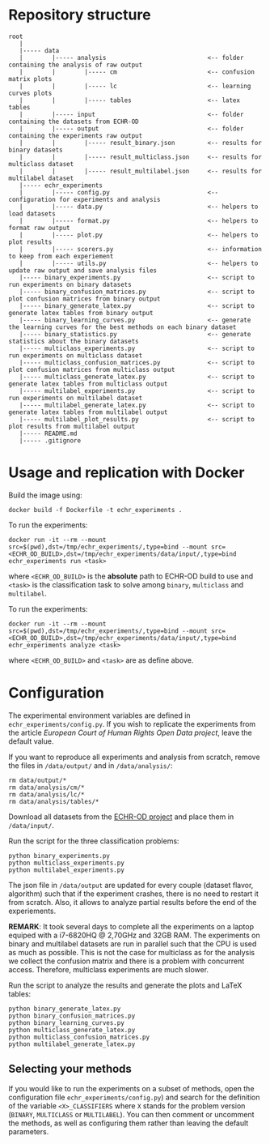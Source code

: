 # Repository structure

```
root
   |
   |----- data
   |        |----- analysis                            <-- folder containing the analysis of raw output
   |        |        |----- cm                         <-- confusion matrix plots
   |        |        |----- lc                         <-- learning curves plots
   |        |        |----- tables                     <-- latex tables
   |        |----- input                               <-- folder containing the datasets from ECHR-OD
   |        |----- output                              <-- folder containing the experiments raw output
   |        |        |----- result_binary.json         <-- results for binary datasets
   |        |        |----- result_multiclass.json     <-- results for multiclass dataset
   |        |        |----- result_multilabel.json     <-- results for multilabel dataset
   |----- echr_experiments
   |        |----- config.py                           <-- configuration for experiments and analysis
   |        |----- data.py                             <-- helpers to load datasets
   |        |----- format.py                           <-- helpers to format raw output
   |        |----- plot.py                             <-- helpers to plot results
   |        |----- scorers.py                          <-- information to keep from each experiement
   |        |----- utils.py                            <-- helpers to update raw output and save analysis files
   |----- binary_experiments.py                        <-- script to run experiments on binary datasets
   |----- binary_confusion_matrices.py                 <-- script to plot confusion matrices from binary output
   |----- binary_generate_latex.py                     <-- script to generate latex tables from binary output
   |----- binary_learning_curves.py                    <-- generate the learning curves for the best methods on each binary dataset
   |----- binary_statistics.py                         <-- generate statistics about the binary datasets
   |----- multiclass_experiments.py                    <-- script to run experiments on multiclass dataset
   |----- multiclass_confusion_matrices.py             <-- script to plot confusion matrices from multiclass output
   |----- multiclass_generate_latex.py                 <-- script to generate latex tables from multiclass output
   |----- multilabel_experiments.py                    <-- script to run experiments on multilabel dataset
   |----- multilabel_generate_latex.py                 <-- script to generate latex tables from multilabel output
   |----- multilabel_plot_results.py                   <-- script to plot results from multilabel output
   |----- README.md
   |----- .gitignore
```


# Usage and replication with Docker

Build the image using:
```
docker build -f Dockerfile -t echr_experiments .
```

To run the experiments:
```
docker run -it --rm --mount src=$(pwd),dst=/tmp/echr_experiments/,type=bind --mount src=<ECHR_OD_BUILD>,dst=/tmp/echr_experiments/data/input/,type=bind echr_experiments run <task>
```
where `<ECHR_OD_BUILD>` is the **absolute** path to ECHR-OD build to use and `<task>` is the classification task to solve among `binary`, `multiclass` and `multilabel`.


To run the experiments:
```
docker run -it --rm --mount src=$(pwd),dst=/tmp/echr_experiments/,type=bind --mount src=<ECHR_OD_BUILD>,dst=/tmp/echr_experiments/data/input/,type=bind echr_experiments analyze <task>
```
where `<ECHR_OD_BUILD>` and `<task>` are as define above.


# Configuration

The experimental environment variables are defined in ```echr_experiments/config.py```. If you wish to replicate  the experiments from the article *European Court of Human Rights Open Data project*, leave the default value.

If you want to reproduce all experiments and analysis from scratch, remove the files in ```/data/output/``` and in ```/data/analysis/```:
```
rm data/output/*
rm data/analysis/cm/*
rm data/analysis/lc/*
rm data/analysis/tables/*
```

Download all datasets from the [ECHR-OD project](https://echr-opendata.eu) and place them in ```/data/input/```.

Run the script for the three classification problems:
```
python binary_experiments.py
python multiclass_experiments.py
python multilabel_experiments.py
```
The json file in ```/data/output``` are updated for every couple (dataset flavor, algorithm) such that if the experiment crashes, there is no need to restart it from scratch. Also, it allows to analyze partial results before the end of the experiements.

**REMARK**: It took several days to complete all the experiments on a laptop equiped with a i7-6820HQ @ 2,70GHz and 32GB RAM. The experiments on binary and multilabel datasets are run in parallel such that the CPU is used as much as possible. This is not the case for multiclass as for the analysis we collect the confusion matrix and there is a problem with concurrent access. Therefore, multiclass experiments are much slower.

Run the script to analyze the results and generate the plots and LaTeX tables:
```
python binary_generate_latex.py
python binary_confusion_matrices.py
python binary_learning_curves.py
python multiclass_generate_latex.py
python multiclass_confusion_matrices.py
python multilabel_generate_latex.py
```

## Selecting your methods

If you would like to run the experiments on a subset of methods, open the configuration file ```echr_experiments/config.py```) and search for the definition of the variable ```<X>_CLASSIFIERS``` where ```X``` stands for the problem version (```BINARY```, ```MULTICLASS``` or ```MULTILABEL```). You can then comment or uncomment the methods, as well as configuring them rather than leaving the default parameters.

